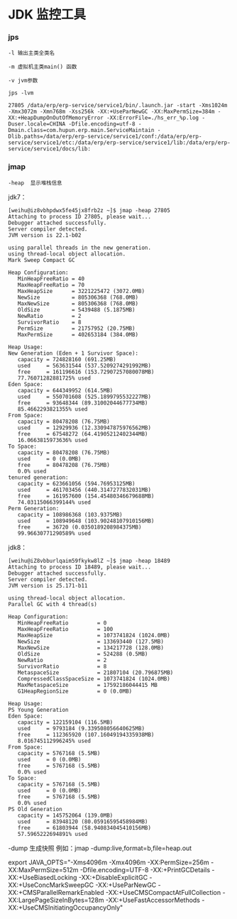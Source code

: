 # JDK  监控工具

### jps

```shell
-l 输出主类全类名

-m 虚拟机主类main() 函数

-v jvm参数

jps -lvm

27805 /data/erp/erp-service/service1/bin/.launch.jar -start -Xms1024m -Xmx3072m -Xmn768m -Xss256k -XX:+UseParNewGC -XX:MaxPermSize=384m -XX:+HeapDumpOnOutOfMemoryError -XX:ErrorFile=./hs_err_%p.log -Duser.locale=CHINA -Dfile.encoding=utf-8 -Dmain.class=com.hupun.erp.main.ServiceMaintain -Dlib.paths=/data/erp/erp-service/service1/conf:/data/erp/erp-service/service1/etc:/data/erp/erp-service/service1/lib:/data/erp/erp-service/service1/docs/lib:
```



### jmap

```-heap  显示堆栈信息```

jdk7：

```shell
[weihu@iz8vbhpdwx5fe45jx8frb2z ~]$ jmap -heap 27805
Attaching to process ID 27805, please wait...
Debugger attached successfully.
Server compiler detected.
JVM version is 22.1-b02

using parallel threads in the new generation.
using thread-local object allocation.
Mark Sweep Compact GC

Heap Configuration:
   MinHeapFreeRatio = 40
   MaxHeapFreeRatio = 70
   MaxHeapSize      = 3221225472 (3072.0MB)
   NewSize          = 805306368 (768.0MB)
   MaxNewSize       = 805306368 (768.0MB)
   OldSize          = 5439488 (5.1875MB)
   NewRatio         = 2
   SurvivorRatio    = 8
   PermSize         = 21757952 (20.75MB)
   MaxPermSize      = 402653184 (384.0MB)

Heap Usage:
New Generation (Eden + 1 Survivor Space):
   capacity = 724828160 (691.25MB)
   used     = 563631544 (537.5209274291992MB)
   free     = 161196616 (153.72907257080078MB)
   77.76071282881725% used
Eden Space:
   capacity = 644349952 (614.5MB)
   used     = 550701608 (525.1899795532227MB)
   free     = 93648344 (89.31002044677734MB)
   85.4662293821355% used
From Space:
   capacity = 80478208 (76.75MB)
   used     = 12929936 (12.330947875976562MB)
   free     = 67548272 (64.41905212402344MB)
   16.0663815973636% used
To Space:
   capacity = 80478208 (76.75MB)
   used     = 0 (0.0MB)
   free     = 80478208 (76.75MB)
   0.0% used
tenured generation:
   capacity = 623661056 (594.76953125MB)
   used     = 461703456 (440.3147277832031MB)
   free     = 161957600 (154.45480346679688MB)
   74.03115066399144% used
Perm Generation:
   capacity = 108986368 (103.9375MB)
   used     = 108949648 (103.90248107910156MB)
   free     = 36720 (0.0350189208984375MB)
   99.96630771290589% used
```

jdk8：

```shell
[weihu@iZ8vbburlqaim59fkykw8lZ ~]$ jmap -heap 18489
Attaching to process ID 18489, please wait...
Debugger attached successfully.
Server compiler detected.
JVM version is 25.171-b11

using thread-local object allocation.
Parallel GC with 4 thread(s)

Heap Configuration:
   MinHeapFreeRatio         = 0
   MaxHeapFreeRatio         = 100
   MaxHeapSize              = 1073741824 (1024.0MB)
   NewSize                  = 133693440 (127.5MB)
   MaxNewSize               = 134217728 (128.0MB)
   OldSize                  = 524288 (0.5MB)
   NewRatio                 = 2
   SurvivorRatio            = 8
   MetaspaceSize            = 21807104 (20.796875MB)
   CompressedClassSpaceSize = 1073741824 (1024.0MB)
   MaxMetaspaceSize         = 17592186044415 MB
   G1HeapRegionSize         = 0 (0.0MB)

Heap Usage:
PS Young Generation
Eden Space:
   capacity = 122159104 (116.5MB)
   used     = 9793184 (9.339508056640625MB)
   free     = 112365920 (107.16049194335938MB)
   8.016745112996245% used
From Space:
   capacity = 5767168 (5.5MB)
   used     = 0 (0.0MB)
   free     = 5767168 (5.5MB)
   0.0% used
To Space:
   capacity = 5767168 (5.5MB)
   used     = 0 (0.0MB)
   free     = 5767168 (5.5MB)
   0.0% used
PS Old Generation
   capacity = 145752064 (139.0MB)
   used     = 83948120 (80.05916595458984MB)
   free     = 61803944 (58.940834045410156MB)
   57.5965222694891% used
```



-dump  生成快照  例如：jmap -dump:live,format=b,file=heap.out <pid>



export JAVA_OPTS="-Xms4096m -Xmx4096m -XX:PermSize=256m -XX:MaxPermSize=512m -Dfile.encoding=UTF-8 -XX:+PrintGCDetails -XX:+UseBiasedLocking -XX:+DisableExplicitGC -XX:+UseConcMarkSweepGC -XX:+UseParNewGC -XX:+CMSParallelRemarkEnabled -XX:+UseCMSCompactAtFullCollection -XX:LargePageSizeInBytes=128m -XX:+UseFastAccessorMethods -XX:+UseCMSInitiatingOccupancyOnly"

